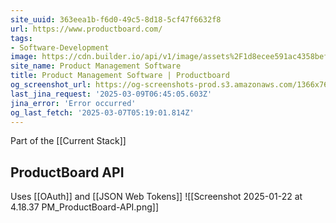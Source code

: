 ```yaml
---
site_uuid: 363eea1b-f6d0-49c5-8d18-5cf47f6632f8
url: https://www.productboard.com/
tags:
- Software-Development
image: https://cdn.builder.io/api/v1/image/assets%2F1d8ecee591ac4358befb8fe998100548%2F9ce0f5bc219b47bc997598db49704976
site_name: Product Management Software
title: Product Management Software | Productboard
og_screenshot_url: https://og-screenshots-prod.s3.amazonaws.com/1366x768/80/false/e731c2f5a17f23d4108e3814ea77881d74872925f80396c1b09766339c89a1bf.jpeg
last_jina_request: '2025-03-09T06:45:05.603Z'
jina_error: 'Error occurred'
og_last_fetch: '2025-03-07T05:19:01.814Z'
---
```



Part of the [[Current Stack]]


## ProductBoard API
Uses [[OAuth]] and [[JSON Web Tokens]]
![[Screenshot 2025-01-22 at 4.18.37 PM_ProductBoard-API.png]]
